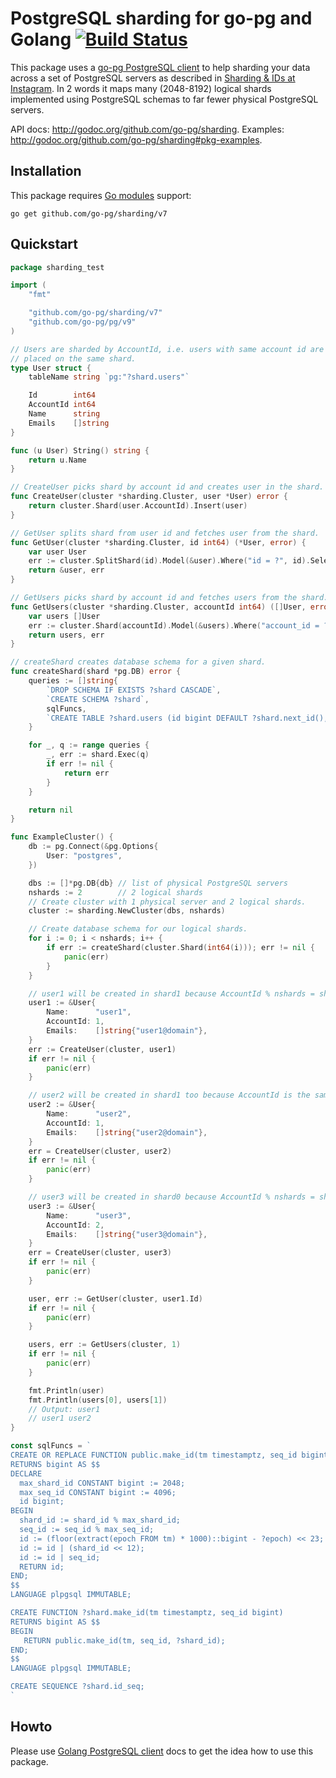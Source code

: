 # PostgreSQL sharding for go-pg and Golang [![Build Status](https://travis-ci.org/go-pg/sharding.svg)](https://travis-ci.org/go-pg/sharding)

This package uses a [go-pg PostgreSQL client](https://github.com/go-pg/pg) to help sharding your data across a set of PostgreSQL servers as described in [Sharding & IDs at Instagram](http://instagram-engineering.tumblr.com/post/10853187575/sharding-ids-at-instagram). In 2 words it maps many (2048-8192) logical shards implemented using PostgreSQL schemas to far fewer physical PostgreSQL servers.

API docs: http://godoc.org/github.com/go-pg/sharding.
Examples: http://godoc.org/github.com/go-pg/sharding#pkg-examples.

## Installation

This package requires [Go modules](https://github.com/golang/go/wiki/Modules) support:

    go get github.com/go-pg/sharding/v7

## Quickstart

```go
package sharding_test

import (
	"fmt"

	"github.com/go-pg/sharding/v7"
	"github.com/go-pg/pg/v9"
)

// Users are sharded by AccountId, i.e. users with same account id are
// placed on the same shard.
type User struct {
	tableName string `pg:"?shard.users"`

	Id        int64
	AccountId int64
	Name      string
	Emails    []string
}

func (u User) String() string {
	return u.Name
}

// CreateUser picks shard by account id and creates user in the shard.
func CreateUser(cluster *sharding.Cluster, user *User) error {
	return cluster.Shard(user.AccountId).Insert(user)
}

// GetUser splits shard from user id and fetches user from the shard.
func GetUser(cluster *sharding.Cluster, id int64) (*User, error) {
	var user User
	err := cluster.SplitShard(id).Model(&user).Where("id = ?", id).Select()
	return &user, err
}

// GetUsers picks shard by account id and fetches users from the shard.
func GetUsers(cluster *sharding.Cluster, accountId int64) ([]User, error) {
	var users []User
	err := cluster.Shard(accountId).Model(&users).Where("account_id = ?", accountId).Select()
	return users, err
}

// createShard creates database schema for a given shard.
func createShard(shard *pg.DB) error {
	queries := []string{
		`DROP SCHEMA IF EXISTS ?shard CASCADE`,
		`CREATE SCHEMA ?shard`,
		sqlFuncs,
		`CREATE TABLE ?shard.users (id bigint DEFAULT ?shard.next_id(), account_id int, name text, emails jsonb)`,
	}

	for _, q := range queries {
		_, err := shard.Exec(q)
		if err != nil {
			return err
		}
	}

	return nil
}

func ExampleCluster() {
	db := pg.Connect(&pg.Options{
		User: "postgres",
	})

	dbs := []*pg.DB{db} // list of physical PostgreSQL servers
	nshards := 2        // 2 logical shards
	// Create cluster with 1 physical server and 2 logical shards.
	cluster := sharding.NewCluster(dbs, nshards)

	// Create database schema for our logical shards.
	for i := 0; i < nshards; i++ {
		if err := createShard(cluster.Shard(int64(i))); err != nil {
			panic(err)
		}
	}

	// user1 will be created in shard1 because AccountId % nshards = shard1.
	user1 := &User{
		Name:      "user1",
		AccountId: 1,
		Emails:    []string{"user1@domain"},
	}
	err := CreateUser(cluster, user1)
	if err != nil {
		panic(err)
	}

	// user2 will be created in shard1 too because AccountId is the same.
	user2 := &User{
		Name:      "user2",
		AccountId: 1,
		Emails:    []string{"user2@domain"},
	}
	err = CreateUser(cluster, user2)
	if err != nil {
		panic(err)
	}

	// user3 will be created in shard0 because AccountId % nshards = shard0.
	user3 := &User{
		Name:      "user3",
		AccountId: 2,
		Emails:    []string{"user3@domain"},
	}
	err = CreateUser(cluster, user3)
	if err != nil {
		panic(err)
	}

	user, err := GetUser(cluster, user1.Id)
	if err != nil {
		panic(err)
	}

	users, err := GetUsers(cluster, 1)
	if err != nil {
		panic(err)
	}

	fmt.Println(user)
	fmt.Println(users[0], users[1])
	// Output: user1
	// user1 user2
}

const sqlFuncs = `
CREATE OR REPLACE FUNCTION public.make_id(tm timestamptz, seq_id bigint, shard_id int)
RETURNS bigint AS $$
DECLARE
  max_shard_id CONSTANT bigint := 2048;
  max_seq_id CONSTANT bigint := 4096;
  id bigint;
BEGIN
  shard_id := shard_id % max_shard_id;
  seq_id := seq_id % max_seq_id;
  id := (floor(extract(epoch FROM tm) * 1000)::bigint - ?epoch) << 23;
  id := id | (shard_id << 12);
  id := id | seq_id;
  RETURN id;
END;
$$
LANGUAGE plpgsql IMMUTABLE;

CREATE FUNCTION ?shard.make_id(tm timestamptz, seq_id bigint)
RETURNS bigint AS $$
BEGIN
   RETURN public.make_id(tm, seq_id, ?shard_id);
END;
$$
LANGUAGE plpgsql IMMUTABLE;

CREATE SEQUENCE ?shard.id_seq;
`
```

## Howto

Please use [Golang PostgreSQL client](https://github.com/go-pg/pg) docs to get the idea how to use this package.
